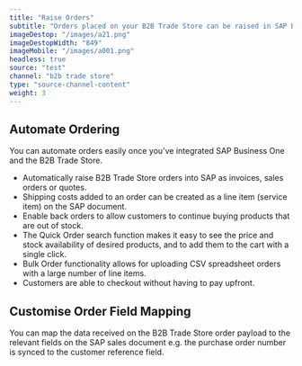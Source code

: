 ```yaml
---
title: "Raise Orders"
subtitle: "Orders placed on your B2B Trade Store can be raised in SAP Business One as an invoice, sales order or quote."
imageDestop: "/images/a21.png"
imageDestopWidth: "849"
imageMobile: "/images/a001.png"
headless: true
source: "test"
channel: "b2b trade store"
type: "source-channel-content"
weight: 3
---
```


## Automate Ordering
You can automate orders easily once you’ve integrated SAP Business One and the B2B Trade Store.

- Automatically raise B2B Trade Store orders into SAP as invoices, sales orders or quotes. 
- Shipping costs added to an order can be created as a line item (service item) on the SAP document.
- Enable back orders to allow customers to continue buying products that are out of stock.
- The Quick Order search function makes it easy to see the price and stock availability of desired products, and to add them to the cart with a single click. 
- Bulk Order functionality allows for uploading CSV spreadsheet orders with a large number of line items. 
- Customers are able to checkout without having to pay upfront.

## Customise Order Field Mapping
You can map the data received on the B2B Trade Store order payload to the relevant fields on the SAP sales document e.g. the purchase order number is synced to the customer reference field. 

